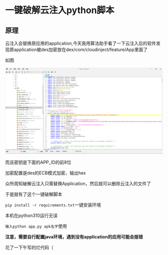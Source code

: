 # 一键破解云注入python脚本

## 原理

云注入会替换原应用的application,今天我用算法助手看了一下云注入后的软件发现原application被des加密放在dex/com/cloudinject/feature/App里面了

如图

![1](img/1.png)

而且密钥是下面的APP_ID的前8位

加密配置是des的ECB模式加密，输出hex



众所周知破解云注入只需替换Application，然后就可以删除云注入的文件了

于是就有了这个一键破解脚本

`pip install -r requirements.txt`一键安装环境

本机在python310运行无误

`输入python app.py apk名字`使用

**注意，需要自行配置java环境，遇到没有application的应用可能会报错**

花了一下午写的烂代码（

